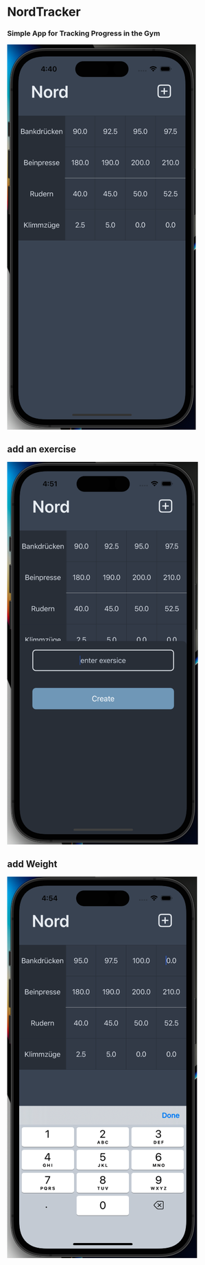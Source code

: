 # NordTracker

### Simple App for Tracking Progress in the Gym 

![Nord](Nord.png)

## add an exercise

![add exercise](addExercise.png)

## add Weight

![add weight](addWeight.png)
